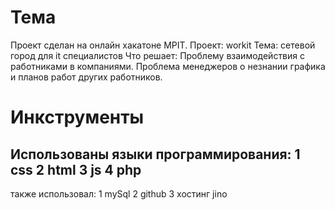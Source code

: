 # Тема
Проект сделан на онлайн хакатоне MPIT. Проект: workit Тема: сетевой город для it специалистов Что решает: Проблему взаимодействия с работниками в компаниями. Проблема менеджеров о незнании графика и планов работ других работников. 
# Инкструменты
## Использованы языки программирования: 1 css 2 html 3 js 4 php 
также использовал: 1 mySql 2 github 3 хостинг jino
